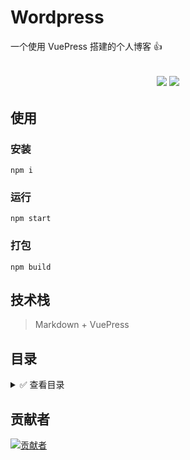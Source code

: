 # Wordpress

一个使用 VuePress 搭建的个人博客 👍

<h2 align="center">
    <a href="http://wordpress.biaov.cn/"><img src="https://img.shields.io/badge/npm-1.0.3-blue" /></a>
    <a href="https://github.com/biaov/wordpress/blob/master/LICENSE"><img src="https://img.shields.io/github/license/biaov/wordpress.svg" /></a>
</h2>

## 使用

### 安装

```Basic
npm i
```

### 运行

```Basic
npm start
```

### 打包

```Basic
npm build
```

## 技术栈

> Markdown + VuePress

## 目录

<details>
<summary>✅ 查看目录</summary>

```Markdown
|-- wordpress -------------------- 项目名称
    |-- .gitignore --------------- git忽略文件
    |-- ftp.js ------------------- 上传配置文件
    |-- package-lock.json -------- 依赖地址信息
    |-- package.json ------------- npm 包信息
    |-- README.md ---------------- 项目文档
    |-- build -------------------- 配置目录
    |-- dist --------------------- 打包目录
    |-- docs --------------------- 项目主目录
        |-- README.md ------------ 入口文件
        |-- .vuepress ------------ vuepress 配置目录
        |   |-- config.js -------- 配置文件
        |-- |-- public ----------- 资源目录
        |   |-- styles ----------- 样式文件
        |-- blog ----------------- 博客文章目录
        |-- |-- README.md -------- blog的根目录
```

</details>

## 贡献者

[![贡献者](https://contrib.rocks/image?repo=biaov/wordpress)](https://github.com/biaov/wordpress/graphs/contributors)
